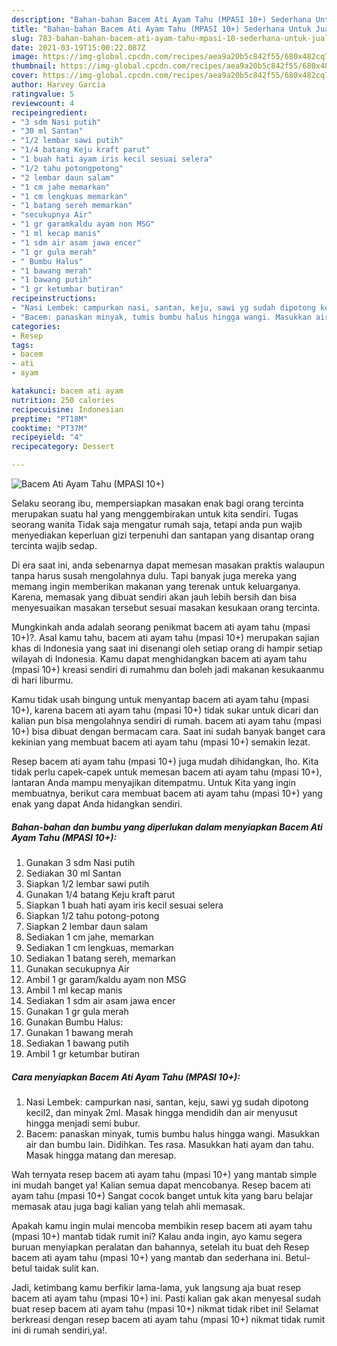 ```yaml
---
description: "Bahan-bahan Bacem Ati Ayam Tahu (MPASI 10+) Sederhana Untuk Jualan"
title: "Bahan-bahan Bacem Ati Ayam Tahu (MPASI 10+) Sederhana Untuk Jualan"
slug: 783-bahan-bahan-bacem-ati-ayam-tahu-mpasi-10-sederhana-untuk-jualan
date: 2021-03-19T15:00:22.087Z
image: https://img-global.cpcdn.com/recipes/aea9a20b5c842f55/680x482cq70/bacem-ati-ayam-tahu-mpasi-10-foto-resep-utama.jpg
thumbnail: https://img-global.cpcdn.com/recipes/aea9a20b5c842f55/680x482cq70/bacem-ati-ayam-tahu-mpasi-10-foto-resep-utama.jpg
cover: https://img-global.cpcdn.com/recipes/aea9a20b5c842f55/680x482cq70/bacem-ati-ayam-tahu-mpasi-10-foto-resep-utama.jpg
author: Harvey Garcia
ratingvalue: 5
reviewcount: 4
recipeingredient:
- "3 sdm Nasi putih"
- "30 ml Santan"
- "1/2 lembar sawi putih"
- "1/4 batang Keju kraft parut"
- "1 buah hati ayam iris kecil sesuai selera"
- "1/2 tahu potongpotong"
- "2 lembar daun salam"
- "1 cm jahe memarkan"
- "1 cm lengkuas memarkan"
- "1 batang sereh memarkan"
- "secukupnya Air"
- "1 gr garamkaldu ayam non MSG"
- "1 ml kecap manis"
- "1 sdm air asam jawa encer"
- "1 gr gula merah"
- " Bumbu Halus"
- "1 bawang merah"
- "1 bawang putih"
- "1 gr ketumbar butiran"
recipeinstructions:
- "Nasi Lembek: campurkan nasi, santan, keju, sawi yg sudah dipotong kecil2, dan minyak 2ml. Masak hingga mendidih dan air menyusut hingga menjadi semi bubur."
- "Bacem: panaskan minyak, tumis bumbu halus hingga wangi. Masukkan air dan bumbu lain. Didihkan. Tes rasa. Masukkan hati ayam dan tahu. Masak hingga matang dan meresap."
categories:
- Resep
tags:
- bacem
- ati
- ayam

katakunci: bacem ati ayam 
nutrition: 250 calories
recipecuisine: Indonesian
preptime: "PT18M"
cooktime: "PT37M"
recipeyield: "4"
recipecategory: Dessert

---
```



![Bacem Ati Ayam Tahu (MPASI 10+)](https://img-global.cpcdn.com/recipes/aea9a20b5c842f55/680x482cq70/bacem-ati-ayam-tahu-mpasi-10-foto-resep-utama.jpg)

Selaku seorang ibu, mempersiapkan masakan enak bagi orang tercinta merupakan suatu hal yang menggembirakan untuk kita sendiri. Tugas seorang  wanita Tidak saja mengatur rumah saja, tetapi anda pun wajib menyediakan keperluan gizi terpenuhi dan santapan yang disantap orang tercinta wajib sedap.

Di era  saat ini, anda sebenarnya dapat memesan masakan praktis walaupun tanpa harus susah mengolahnya dulu. Tapi banyak juga mereka yang memang ingin memberikan makanan yang terenak untuk keluarganya. Karena, memasak yang dibuat sendiri akan jauh lebih bersih dan bisa menyesuaikan masakan tersebut sesuai masakan kesukaan orang tercinta. 



Mungkinkah anda adalah seorang penikmat bacem ati ayam tahu (mpasi 10+)?. Asal kamu tahu, bacem ati ayam tahu (mpasi 10+) merupakan sajian khas di Indonesia yang saat ini disenangi oleh setiap orang di hampir setiap wilayah di Indonesia. Kamu dapat menghidangkan bacem ati ayam tahu (mpasi 10+) kreasi sendiri di rumahmu dan boleh jadi makanan kesukaanmu di hari liburmu.

Kamu tidak usah bingung untuk menyantap bacem ati ayam tahu (mpasi 10+), karena bacem ati ayam tahu (mpasi 10+) tidak sukar untuk dicari dan kalian pun bisa mengolahnya sendiri di rumah. bacem ati ayam tahu (mpasi 10+) bisa dibuat dengan bermacam cara. Saat ini sudah banyak banget cara kekinian yang membuat bacem ati ayam tahu (mpasi 10+) semakin lezat.

Resep bacem ati ayam tahu (mpasi 10+) juga mudah dihidangkan, lho. Kita tidak perlu capek-capek untuk memesan bacem ati ayam tahu (mpasi 10+), lantaran Anda mampu menyajikan ditempatmu. Untuk Kita yang ingin membuatnya, berikut cara membuat bacem ati ayam tahu (mpasi 10+) yang enak yang dapat Anda hidangkan sendiri.

<!--inarticleads1-->

##### Bahan-bahan dan bumbu yang diperlukan dalam menyiapkan Bacem Ati Ayam Tahu (MPASI 10+):

1. Gunakan 3 sdm Nasi putih
1. Sediakan 30 ml Santan
1. Siapkan 1/2 lembar sawi putih
1. Gunakan 1/4 batang Keju kraft parut
1. Siapkan 1 buah hati ayam iris kecil sesuai selera
1. Siapkan 1/2 tahu potong-potong
1. Siapkan 2 lembar daun salam
1. Sediakan 1 cm jahe, memarkan
1. Sediakan 1 cm lengkuas, memarkan
1. Sediakan 1 batang sereh, memarkan
1. Gunakan secukupnya Air
1. Ambil 1 gr garam/kaldu ayam non MSG
1. Ambil 1 ml kecap manis
1. Sediakan 1 sdm air asam jawa encer
1. Gunakan 1 gr gula merah
1. Gunakan  Bumbu Halus:
1. Gunakan 1 bawang merah
1. Sediakan 1 bawang putih
1. Ambil 1 gr ketumbar butiran




<!--inarticleads2-->

##### Cara menyiapkan Bacem Ati Ayam Tahu (MPASI 10+):

1. Nasi Lembek: campurkan nasi, santan, keju, sawi yg sudah dipotong kecil2, dan minyak 2ml. Masak hingga mendidih dan air menyusut hingga menjadi semi bubur.
1. Bacem: panaskan minyak, tumis bumbu halus hingga wangi. Masukkan air dan bumbu lain. Didihkan. Tes rasa. Masukkan hati ayam dan tahu. Masak hingga matang dan meresap.




Wah ternyata resep bacem ati ayam tahu (mpasi 10+) yang mantab simple ini mudah banget ya! Kalian semua dapat mencobanya. Resep bacem ati ayam tahu (mpasi 10+) Sangat cocok banget untuk kita yang baru belajar memasak atau juga bagi kalian yang telah ahli memasak.

Apakah kamu ingin mulai mencoba membikin resep bacem ati ayam tahu (mpasi 10+) mantab tidak rumit ini? Kalau anda ingin, ayo kamu segera buruan menyiapkan peralatan dan bahannya, setelah itu buat deh Resep bacem ati ayam tahu (mpasi 10+) yang mantab dan sederhana ini. Betul-betul taidak sulit kan. 

Jadi, ketimbang kamu berfikir lama-lama, yuk langsung aja buat resep bacem ati ayam tahu (mpasi 10+) ini. Pasti kalian gak akan menyesal sudah buat resep bacem ati ayam tahu (mpasi 10+) nikmat tidak ribet ini! Selamat berkreasi dengan resep bacem ati ayam tahu (mpasi 10+) nikmat tidak rumit ini di rumah sendiri,ya!.

